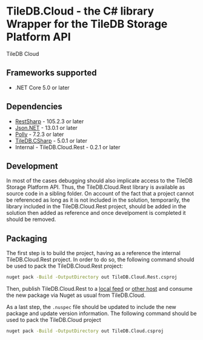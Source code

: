 # TileDB.Cloud - the C# library Wrapper for the TileDB Storage Platform API

TileDB Cloud

## Frameworks supported

- .NET Core 5.0 or later

## Dependencies


- [RestSharp](https://www.nuget.org/packages/RestSharp) - 105.2.3 or later
- [Json.NET](https://www.nuget.org/packages/Newtonsoft.Json/) - 13.0.1 or later
- [Polly](https://www.nuget.org/packages/Polly) - 7.2.3 or later
- [TileDB.CSharp](https://www.nuget.org/packages/TileDB.CSharp/) - 5.0.1 or later
- Internal - TileDB.Cloud.Rest - 0.2.1 or later

## Development

In most of the cases debugging should also implicate access to the TileDB Storage Platform API.
Thus, the TileDB.Cloud.Rest library is available as source code in a sibling folder.
On account of the fact that a project cannot be referenced as long as it is not included
in the solution, temporarily, the library included in the TileDB.Cloud.Rest project, should be added
in the solution then added as reference and once develpoment is completed it should be removed.

## Packaging

The first step is to build the project, having as a reference the internal
TileDB.Cloud.Rest project. In order to do so, the following command should be
used to pack the TileDB.Cloud.Rest project:

```bash
nuget pack -Build -OutputDirectory out TileDB.Cloud.Rest.csproj
```

Then, publish TileDB.Cloud.Rest to a [local feed](https://docs.microsoft.com/en-us/nuget/hosting-packages/local-feeds) or [other host](https://docs.microsoft.com/en-us/nuget/hosting-packages/overview) and consume the new package via Nuget as usual from TileDB.Cloud.

As a last step, the `.nuspec` file should be updated to include the new package
and update version information.
The following command should be used to pack the TileDB.Cloud project

```bash
nuget pack -Build -OutputDirectory out TileDB.Cloud.csproj
```
